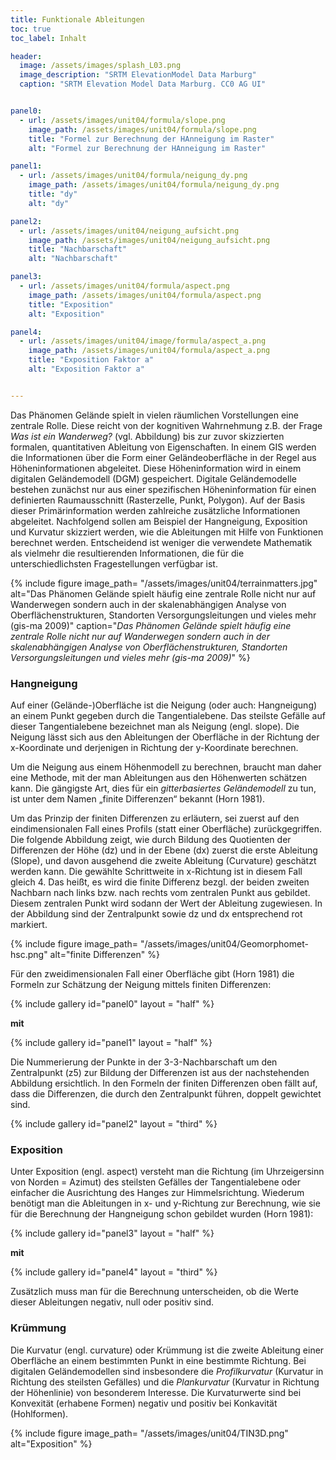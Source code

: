 ```yaml
---
title: Funktionale Ableitungen 
toc: true
toc_label: Inhalt

header:
  image: /assets/images/splash_L03.png
  image_description: "SRTM ElevationModel Data Marburg"
  caption: "SRTM Elevation Model Data Marburg. CC0 AG UI"


panel0:  
  - url: /assets/images/unit04/formula/slope.png
    image_path: /assets/images/unit04/formula/slope.png
    title: "Formel zur Berechnung der HAnneigung im Raster"
    alt: "Formel zur Berechnung der HAnneigung im Raster"

panel1:  
  - url: /assets/images/unit04/formula/neigung_dy.png
    image_path: /assets/images/unit04/formula/neigung_dy.png
    title: "dy"
    alt: "dy"

panel2:  
  - url: /assets/images/unit04/neigung_aufsicht.png
    image_path: /assets/images/unit04/neigung_aufsicht.png
    title: "Nachbarschaft"
    alt: "Nachbarschaft"

panel3:  
  - url: /assets/images/unit04/formula/aspect.png
    image_path: /assets/images/unit04/formula/aspect.png
    title: "Exposition"
    alt: "Exposition"

panel4:  
  - url: /assets/images/unit04/image/formula/aspect_a.png
    image_path: /assets/images/unit04/formula/aspect_a.png
    title: "Exposition Faktor a"
    alt: "Exposition Faktor a"


---
```



Das Phänomen Gelände spielt in vielen räumlichen Vorstellungen eine zentrale Rolle. Diese reicht von der kognitiven Wahrnehmung z.B. der Frage *Was ist ein Wanderweg?* (vgl. Abbildung) bis zur zuvor skizzierten formalen, quantitativen Ableitung von Eigenschaften.
In einem GIS werden die Informationen über die Form einer Geländeoberfläche in der Regel aus Höheninformationen abgeleitet. Diese Höheninformation wird in einem digitalen Geländemodell (DGM) gespeichert. Digitale Geländemodelle bestehen zunächst nur aus einer spezifischen Höheninformation für einen definierten Raumausschnitt (Rasterzelle, Punkt, Polygon). Auf der Basis dieser Primärinformation werden zahlreiche zusätzliche Informationen abgeleitet. Nachfolgend sollen am Beispiel der Hangneigung, Exposition und Kurvatur skizziert werden, wie die Ableitungen mit Hilfe von Funktionen berechnet werden. Entscheidend ist weniger die verwendete Mathematik als vielmehr die resultierenden Informationen, die für die unterschiedlichsten Fragestellungen verfügbar ist.

{% include figure image_path= "/assets/images/unit04/terrainmatters.jpg" alt="Das Phänomen Gelände spielt häufig eine zentrale Rolle nicht nur auf Wanderwegen sondern auch in der skalenabhängigen Analyse von Oberflächenstrukturen, Standorten Versorgungsleitungen und vieles mehr (gis-ma 2009)" caption="*Das Phänomen Gelände spielt häufig eine zentrale Rolle nicht nur auf Wanderwegen sondern auch in der skalenabhängigen Analyse von Oberflächenstrukturen, Standorten Versorgungsleitungen und vieles mehr (gis-ma 2009)*" %}


### Hangneigung

Auf einer (Gelände-)Oberfläche ist die Neigung (oder auch: Hangneigung) an einem Punkt gegeben durch die Tangentialebene. Das steilste Gefälle auf dieser Tangentialebene bezeichnet man als Neigung (engl. slope). Die Neigung lässt sich aus den Ableitungen der Oberfläche in der Richtung der x-Koordinate und derjenigen in Richtung der y-Koordinate berechnen.

Um die Neigung aus einem Höhenmodell zu berechnen, braucht man daher eine Methode, mit der man Ableitungen aus den Höhenwerten schätzen kann. Die gängigste Art, dies für ein *gitterbasiertes Geländemodell* zu tun, ist unter dem Namen „finite Differenzen“ bekannt (Horn 1981).

Um das Prinzip der finiten Differenzen zu erläutern, sei zuerst auf den eindimensionalen Fall eines Profils (statt einer Oberfläche) zurückgegriffen. Die folgende Abbildung zeigt, wie durch Bildung des Quotienten der Differenzen der Höhe (dz) und in der Ebene (dx) zuerst die erste Ableitung (Slope), und davon ausgehend die zweite Ableitung (Curvature) geschätzt werden kann. Die gewählte Schrittweite in x-Richtung ist in diesem Fall gleich 4. Das heißt, es wird die finite Differenz bezgl. der beiden zweiten Nachbarn nach links bzw. nach rechts vom zentralen Punkt aus gebildet. Diesem zentralen Punkt wird sodann der Wert der Ableitung zugewiesen. In der Abbildung sind der Zentralpunkt sowie dz und dx entsprechend rot markiert.

{% include figure image_path= "/assets/images/unit04/Geomorphomet-hsc.png" alt="finite Differenzen"  %}

Für den zweidimensionalen Fall einer Oberfläche gibt (Horn 1981) die Formeln zur Schätzung der Neigung mittels finiten Differenzen:

{% include gallery id="panel0"   layout = "half"  %}

**mit**

{% include gallery id="panel1"   layout = "half"  %}



Die Nummerierung der Punkte in der 3-3-Nachbarschaft um den Zentralpunkt (z5) zur Bildung der Differenzen ist aus der nachstehenden Abbildung ersichtlich. In den Formeln der finiten Differenzen oben fällt auf, dass die Differenzen, die durch den Zentralpunkt führen, doppelt gewichtet sind.


{% include gallery id="panel2"   layout = "third"  %}


### Exposition

Unter Exposition (engl. aspect) versteht man die Richtung (im Uhrzeigersinn von Norden = Azimut) des steilsten Gefälles der Tangentialebene oder einfacher die Ausrichtung des Hanges zur Himmelsrichtung. Wiederum benötigt man die Ableitungen in x- und y-Richtung zur Berechnung, wie sie für die Berechnung der Hangneigung schon gebildet wurden (Horn 1981):

{% include gallery id="panel3"   layout = "half"  %}


**mit**


{% include gallery id="panel4"   layout = "third"  %}

Zusätzlich muss man für die Berechnung unterscheiden, ob die Werte dieser Ableitungen negativ, null oder positiv sind.

### Krümmung

Die Kurvatur (engl. curvature) oder Krümmung  ist die zweite Ableitung einer Oberfläche an einem bestimmten Punkt in eine bestimmte Richtung.
Bei digitalen Geländemodellen sind insbesondere die *Profilkurvatur* (Kurvatur in Richtung des steilsten Gefälles) und die *Plankurvatur* (Kurvatur in Richtung der Höhenlinie) von besonderem Interesse. Die Kurvaturwerte sind bei Konvexität (erhabene Formen) negativ und positiv bei Konkavität (Hohlformen).

{% include figure image_path= "/assets/images/unit04/TIN3D.png" alt="Exposition" %}



